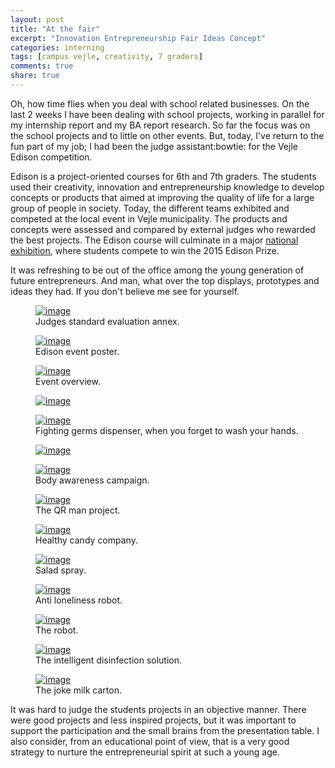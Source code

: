 ```yaml
---
layout: post
title: "At the fair"
excerpt: "Innovation Entrepreneurship Fair Ideas Concept"
categories: interning
tags: [campus vejle, creativity, 7 graders]
comments: true
share: true
---
```


Oh, how time flies when you deal with school related businesses. On the last 2 weeks I have been dealing with school projects, working in parallel for my internship report and my BA report research. So far the focus was on the school projects and to little on other events. But, today, I've return to the fun part of my job; I had been the judge assistant:bowtie: for the Vejle Edison competition.

Edison is a project-oriented courses for 6th and 7th graders. The students used their creativity, innovation and entrepreneurship knowledge to develop concepts or products that aimed at improving the quality of life for a large group of people in society. Today, the different teams exhibited and competed at the local event in Vejle municipality. The products and concepts were assessed and compared by external judges who rewarded the best projects. The Edison course will culminate in a major <a href="http://www.award2015.dk/" target="_blank"> national exhibition</a>, where students compete to win the 2015 Edison Prize.

It was refreshing to be out of the office among the young generation of future entrepreneurs. And man, what over the top displays, prototypes and ideas they had. If you don't believe me see for yourself.

<figure>
	<a href="{{site.url}}/images/interning/11-11-2015/11218629_847195962068718_7674420340359536284_n.jpg"><img src="{{site.url}}/images/interning/11-11-2015/11218629_847195962068718_7674420340359536284_n.jpg" alt="image"></a>
	<figcaption>Judges standard evaluation annex.</figcaption>
</figure>

<figure>
	<a href="{{site.url}}/images/interning/11-11-2015/IMG_1672.jpg"><img src="{{site.url}}/images/interning/11-11-2015/IMG_1672.jpg" alt="image"></a>
	<figcaption>Edison event poster.</figcaption>
</figure>

<figure>
	<a href="{{site.url}}/images/interning/11-11-2015/IMG_1675.jpg"><img src="{{site.url}}/images/interning/11-11-2015/IMG_1675.jpg" alt="image"></a>
	<figcaption>Event overview.</figcaption>
</figure>

<figure>
	<a href="{{site.url}}/images/interning/11-11-2015/IMG_1676.jpg"><img src="{{site.url}}/images/interning/11-11-2015/IMG_1676.jpg" alt="image"></a>
</figure>

<figure>
	<a href="{{site.url}}/images/interning/11-11-2015/IMG_1677.png"><img src="{{site.url}}/images/interning/11-11-2015/IMG_1677.png" alt="image"></a>
	<figcaption>Fighting germs dispenser, when you forget to wash your hands.</figcaption>
</figure>

<figure>
	<a href="{{site.url}}/images/interning/11-11-2015/IMG_1679.png"><img src="{{site.url}}/images/interning/11-11-2015/IMG_1679.png" alt="image"></a>
</figure>

<figure>
	<a href="{{site.url}}/images/interning/11-11-2015/IMG_1680.png"><img src="{{site.url}}/images/interning/11-11-2015/IMG_1680.png" alt="image"></a>
	<figcaption>Body awareness campaign.</figcaption>
</figure>

<figure>
	<a href="{{site.url}}/images/interning/11-11-2015/IMG_1684.png"><img src="{{site.url}}/images/interning/11-11-2015/IMG_1684.png" alt="image"></a>
  <figcaption>The QR man project.</figcaption>
</figure>

<figure>
	<a href="{{site.url}}/images/interning/11-11-2015/IMG_1685.jpg"><img src="{{site.url}}/images/interning/11-11-2015/IMG_1685.jpg" alt="image"></a>
	<figcaption>Healthy candy company.</figcaption>
</figure>

<figure>
	<a href="{{site.url}}/images/interning/11-11-2015/IMG_1686.jpg"><img src="{{site.url}}/images/interning/11-11-2015/IMG_1686.jpg" alt="image"></a>
	<figcaption>Salad spray.</figcaption>
</figure>

<figure>
	<a href="{{site.url}}/images/interning/11-11-2015/IMG_1688.png"><img src="{{site.url}}/images/interning/11-11-2015/IMG_1688.png" alt="image"></a>
	<figcaption>Anti loneliness robot.</figcaption>
</figure>

<figure>
	<a href="{{site.url}}/images/interning/11-11-2015/IMG_1694.png"><img src="{{site.url}}/images/interning/11-11-2015/IMG_1694.png" alt="image"></a>
	<figcaption>The robot.</figcaption>
</figure>

<figure>
	<a href="{{site.url}}/images/interning/11-11-2015/IMG_1691.png"><img src="{{site.url}}/images/interning/11-11-2015/IMG_1691.png" alt="image"></a>
	<figcaption>The intelligent disinfection solution.</figcaption>
</figure>

<figure>
	<a href="{{site.url}}/images/interning/11-11-2015/IMG_1692.png"><img src="{{site.url}}/images/interning/11-11-2015/IMG_1692.png" alt="image"></a>
	<figcaption>The joke milk carton.</figcaption>
</figure>

It was hard to judge the students projects in an objective manner. There were good projects and less inspired projects, but it was important to support the participation and the small brains from the presentation table. I also consider, from an educational point of view, that is a very good strategy to nurture the entrepreneurial spirit at such a young age.
